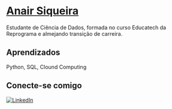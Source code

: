 # [Anair Siqueira]()

Estudante de Ciência de Dados, formada no curso Educatech da Reprograma e almejando transição de carreira.






## Aprendizados

Python, SQL, Clound Computing


## Conecte-se comigo

[![LinkedIn](https://img.shields.io/badge/LinkedIn-0077B5?style=for-the-badge&logo=linkedin&logoColor=white)](https://www.linkedin.com/in/anair-siqueira-5509169b/)
